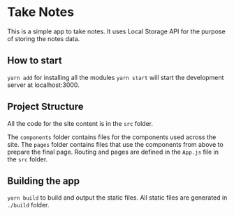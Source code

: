 # Take Notes

This is a simple app to take notes. It uses Local Storage API for the purpose of storing the notes data.

## How to start

`yarn add` for installing all the modules
`yarn start` will start the development server at localhost:3000.

## Project Structure

All the code for the site content is in the `src` folder.

The `components` folder contains files for the components used across the site.
The `pages` folder contains files that use the components from above to prepare the final page.
Routing and pages are defined in the `App.js` file in the `src` folder.

## Building the app

`yarn build` to build and output the static files.
All static files are generated in `./build` folder.

